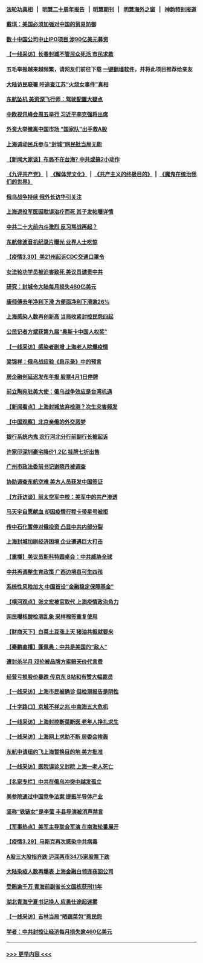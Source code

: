 #### [法轮功真相](https://github.com/gfw-breaker/truth/blob/master/README.md?t=0) &nbsp;&nbsp;|&nbsp;&nbsp; [明慧二十周年报告](https://github.com/gfw-breaker/mh-reports/blob/master/README.md?t=0) &nbsp;&nbsp;|&nbsp;&nbsp;[明慧期刊](https://github.com/gfw-breaker/mh-qikan) &nbsp;&nbsp;|&nbsp;&nbsp; [明慧海外之窗](https://github.com/gfw-breaker/mh-news/blob/master/README.md?t=0) &nbsp;&nbsp;|&nbsp;&nbsp; [神韵特别报道](https://github.com/gfw-breaker/mh-news/blob/master/shenyun.md?t=0)
#### [戴琪：美国必须加强对中国的贸易防御](../pages/nsc413/n13684167.md?t=03310405) 
#### [数十中国公司中止IPO项目 涉90亿美元募资](../pages/nsc413/n13684104.md?t=03310405) 
#### [【一线采访】长春封城不管民众死活 市民求救](../pages/nsc413/n13683449.md?t=03310405) 
#### 五毛举报越来越频繁，请网友们前往下载 [一键翻墙软件](https://github.com/gfw-breaker/ssr-accounts)，并将此项目推荐给亲友
#### [大陆访民联署 吁追查江苏“火烧女事件”真相](../pages/nsc413/n13683624.md?t=03310405) 
#### [东航坠机 美资深飞行师：驾驶配置大疑点](../pages/nsc413/n13683989.md?t=03310405) 
#### [中欧视讯峰会周五举行 习近平李克强将出席](../pages/nsc413/n13683858.md?t=03310405) 
#### [外资大举撤离中国市场 “国家队”出手救A股](../pages/nsc413/n13683770.md?t=03310405) 
#### [上海调动民兵参与“封城”网民批当局无能](../pages/nsc413/n13683226.md?t=03310405) 
#### [【新闻大家谈】布局不在台海? 中共或搞2小动作](../pages/nsc413/n13682479.md?t=03310405) 
#### [《九评共产党》](https://github.com/begood0513/9ping.md/blob/master/README.md) &nbsp;|&nbsp; [《解体党文化》](../../../../jtdwh.md/blob/master/README.md)  &nbsp;|&nbsp; [《共产主义的终极目的》](../../../../gczydzjmd.md/blob/master/README.md) &nbsp;|&nbsp; [《魔鬼在统治我们的世界》](../../../../mgztzwmdsj.md/blob/master/README.md) 
#### [俄乌战争持续 俄外长访华引关注](../pages/nsc413/n13683533.md?t=03310405) 
#### [上海退役军医因耽误治疗而死 其子发帖曝详情](../pages/nsc413/n13682858.md?t=03310405) 
#### [中共二十大前内斗激烈 反习骂战再起？](../pages/nsc413/n13682834.md?t=03310405) 
#### [东航修波音机纪录片曝光 业界人士吃惊](../pages/nsc413/n13681599.md?t=03310405) 
#### [【疫情3.30】美21州起诉CDC交通口罩令](../pages/nsc413/n13681868.md?t=03310405) 
#### [女法轮功学员被迫害致死 美议员谴责中共](../pages/nsc413/n13682069.md?t=03310405) 
#### [研究：封城令大陆每月损失460亿美元](../pages/nsc413/n13683203.md?t=03310405) 
#### [康师傅去年净利下滑 方便面净利下滑逾26%](../pages/nsc413/n13682953.md?t=03310405) 
#### [上海感染人数再创新高 当局收紧封控民怨四起](../pages/nsc413/n13683136.md?t=03310405) 
#### [公民记者方斌获第九届“奥斯卡中国人权奖”](../pages/nsc413/n13683013.md?t=03310405) 
#### [【一线采访】感染者剧增 上海老人院爆疫情](../pages/nsc413/n13682806.md?t=03310405) 
#### [梁锦祥：俄乌战应验《启示录》中的预言](../pages/nsc413/n13682256.md?t=03310405) 
#### [房企融创延迟发布年报 股票4月1日停牌](../pages/nsc413/n13682326.md?t=03310405) 
#### [前立陶宛驻美大使：俄乌战争效应是台湾机遇](../pages/nsc413/n13682154.md?t=03310405) 
#### [【新闻看点】上海封城放弃检测？次生灾害频发](../pages/nsc413/n13681738.md?t=03310405) 
#### [【中国观察】北京亲俄的外交恶梦](../pages/nsc413/n13682222.md?t=03310405) 
#### [银行系统内鬼 农行河北分行前副行长被起诉](../pages/nsc413/n13682366.md?t=03310405) 
#### [许家印深圳豪宅降价1.2亿 挂牌七折出售](../pages/nsc413/n13682035.md?t=03310405) 
#### [广州市政法委前书记谢晓丹被调查](../pages/nsc413/n13682144.md?t=03310405) 
#### [协助调查东航空难 美方人员获发中国签证](../pages/nsc413/n13681776.md?t=03310405) 
#### [【方菲访谈】前太空军中校：美军中的共产渗透](../pages/nsc413/n13681422.md?t=03310405) 
#### [马天宇自愿献血 却因疫情行程卡带星号被拒](../pages/nsc413/n13681895.md?t=03310405) 
#### [传中石化暂停对俄投资 凸显中共内部分裂](../pages/nsc413/n13682268.md?t=03310405) 
#### [上海封城加剧经济困境 企业遭遇巨大打击](../pages/nsc413/n13681924.md?t=03310405) 
#### [【重播】美议员斯科特圆桌会：中共威胁全球](../pages/nsc413/n13681321.md?t=03310405) 
#### [中共再调整生育政策 广西边境县可生四孩](../pages/nsc413/n13682001.md?t=03310405) 
#### [系统性风险加大 中国首设“金融稳定保障基金”](../pages/nsc413/n13681956.md?t=03310405) 
#### [【横河观点】张文宏被官取代 上海疫情政治角力](../pages/nsc413/n13681839.md?t=03310405) 
#### [网民曝核酸检测乱象 采样棉签重复使用](../pages/nsc413/n13681793.md?t=03310405) 
#### [【财商天下】白菜土豆涨上天 猪油共振就要来](../pages/nsc413/n13681331.md?t=03310405) 
#### [【秦鹏直播】蓬佩奥：中共是美国的“敌人”](../pages/nsc413/n13681819.md?t=03310405) 
#### [遭封杀半月 邓伦被品牌方索赔天价代言费](../pages/nsc413/n13681649.md?t=03310405) 
#### [经营亏损股价暴跌 传京东 B站和有赞大幅裁员](../pages/nsc413/n13681629.md?t=03310405) 
#### [【一线采访】上海市民被确诊 但检测报告是阴性](../pages/nsc413/n13681644.md?t=03310405) 
#### [【十字路口】京城不祥之兆 中南海五大危机](../pages/nsc413/n13681057.md?t=03310405) 
#### [【一线采访】上海封控断菜断医 老年人挣扎求生](../pages/nsc413/n13680852.md?t=03310405) 
#### [【一线采访】上海网上求助不断 居委会挨轰](../pages/nsc413/n13681327.md?t=03310405) 
#### [东航申请纽约飞上海暂换目的地 美方批准](../pages/nsc413/n13681429.md?t=03310405) 
#### [【一线采访】医院误诊又封院 上海一老人死亡](../pages/nsc413/n13680719.md?t=03310405) 
#### [【名家专栏】中共在俄乌冲突中越发孤立](../pages/nsc413/n13681024.md?t=03310405) 
#### [美参院通过中国竞争法案 提振半导体产业](../pages/nsc413/n13681136.md?t=03310405) 
#### [坚称“铁链女”是李莹 丰县导演被消声禁言](../pages/nsc413/n13680909.md?t=03310405) 
#### [【军事热点】美军主导联合军演 在南海轮番展开](../pages/nsc413/n13679393.md?t=03310405) 
#### [【疫情3.29】马斯克再次感染中共病毒](../pages/nsc413/n13680482.md?t=03310405) 
#### [A股三大股指齐跌 沪深两市3475家股票下跌](../pages/nsc413/n13680474.md?t=03310405) 
#### [大陆染疫人数再爆表 上海金融白领连夜回公司](../pages/nsc413/n13680655.md?t=03310405) 
#### [受贿逾千万 青海前副省长文国栋获刑11年](../pages/nsc413/n13680718.md?t=03310405) 
#### [湖北青海宁夏书记换人 应勇仕途起迷雾](../pages/nsc413/n13680681.md?t=03310405) 
#### [【一线采访】吉林当局“晒蔬菜包”惹民怨](../pages/nsc413/n13680572.md?t=03310405) 
#### [学者：中共封控让经济每月损失逾460亿美元](../pages/nsc413/n13680436.md?t=03310405) 

----
#### [ >>> 更早内容 <<< ](../indexes/nsc413-earlier.md)
